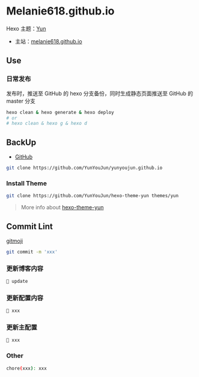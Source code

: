 # Melanie618.github.io

Hexo 主题：[Yun](https://github.com/YunYouJun/hexo-theme-yun/)

- 主站：[melanie618.github.io](https://melanie618.github.io)

## Use

### 日常发布

发布时，推送至 GitHub 的 hexo 分支备份，同时生成静态页面推送至 GitHub 的 master 分支

```sh
hexo clean & hexo generate & hexo deploy
# or
# hexo clean & hexo g & hexo d
```

## BackUp

- [GitHub](https://github.com/Melanie618/Melanie618.github.io)

```sh
git clone https://github.com/YunYouJun/yunyoujun.github.io
```

### Install Theme

```sh
git clone https://github.com/YunYouJun/hexo-theme-yun themes/yun
```

> More info about [hexo-theme-yun](https://yun.yunyoujun.cn)

## Commit Lint

[gitmoji](https://gitmoji.carloscuesta.me/)

```sh
git commit -m 'xxx'
```

### 更新博客内容

```sh
📝 update
```

### 更新配置内容
```sh
🎨 xxx
```

### 更新主配置

```sh
💄 xxx
```

### Other

```sh
chore(xxx): xxx
```
